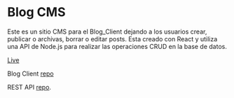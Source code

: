 # Blog CMS

Este es un sitio CMS para el Blog_Client dejando a los usuarios crear, publicar o archivas, borrar o editar posts. Esta creado con React y utiliza una API de Node.js para realizar las operaciones CRUD en la base de datos.

[Live](https://blog-cms-virid-pi.vercel.app/)

Blog Client [repo](https://github.com/LaVieja1/blogClient)

REST API [repo](https://github.com/LaVieja1/blog_api).
